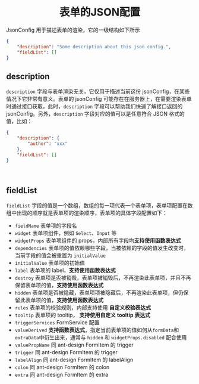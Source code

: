 <h1 align='center'>表单的JSON配置</h1>

JsonConfig 用于描述表单的渲染，它的一级结构如下所示

```json
{
    "description": "Some description about this json config.",
    "fieldList": []
}
```

## description

`description` 字段与表单渲染无关，它仅用于描述当前这份 jsonConfig，在某些情况下它非常有意义。表单的 jsonConfig 可能存在在服务器上，在需要渲染表单时通过接口获取，此时，`description` 字段可以帮助我们快速了解接口返回的 jsonConfig。另外，`description` 字段对应的值可以是任意符合 JSON 格式的值，比如：

```json
{
    "description": {
        "author": "xxx"
    },
    "fieldList": []
}
```

<br/>

## fieldList

`fieldList` 字段的值是一个数组，数组的每一项代表一个表单项，表单项配置在数组中出现的顺序就是表单项的渲染顺序，表单项的具体字段配置如下：

-   `fieldName` 表单项的字段名
-   `widget` 表单项组件，例如 `Select`、`Input` 等
-   `widgetProps` 表单项组件的 props，内部所有字段均**支持使用函数表达式**
-   `dependencies` 表单项的值依赖哪些字段，当被依赖的字段的值发生改变时，当前字段的值会被重置为 `initialValue`
-   `initialValue` 表单项的初始值
-   `label` 表单项的 label，**支持使用函数表达式**
-   `destroy` 表单项是否被销毁，表单项被销毁后，不再渲染此表单项，并且不再保留表单项的值，**支持使用函数表达式**
-   `hidden` 表单项是否被隐藏，表单项项被隐藏后，不再渲染此表单项，但仍保留此表单项的值，**支持使用函数表达式**
-   `rules` 表单项的校验规则，内部支持使用 **自定义校验表达式**
-   `tooltip` 表单项的 tooltip， **支持使用自定义 tooltip 表达式**
-   `triggerServices` FormService 配置
-   `valueDerived` **支持函数表达式**，指定当前表单项的值如何从`formData`和`extraData`中衍生出来，通常与 `hidden` 和 `widgetProps.disabled` 配合使用
-   `valuePropName` 同 ant-design FormItem 的 trigger
-   `trigger` 同 ant-design FormItem 的 trigger
-   `labelAlign` 同 ant-design FormItem 的 labelAlign
-   `colon` 同 ant-design FormItem 的 colon
-   `extra` 同 ant-design FormItem 的 extra
